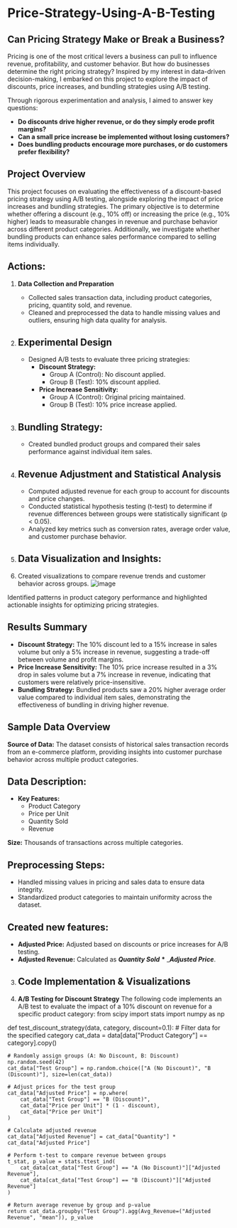 # Price-Strategy-Using-A-B-Testing
## __Can Pricing Strategy Make or Break a Business?__

Pricing is one of the most critical levers a business can pull to influence revenue, profitability, and customer behavior. But how do businesses determine the right pricing strategy? Inspired by my interest in data-driven decision-making, I embarked on this project to explore the impact of discounts, price increases, and bundling strategies using A/B testing.

Through rigorous experimentation and analysis, I aimed to answer key questions:

- __Do discounts drive higher revenue, or do they simply erode profit margins?__
- __Can a small price increase be implemented without losing customers?__
- __Does bundling products encourage more purchases, or do customers prefer flexibility?__

## __Project Overview__
This project focuses on evaluating the effectiveness of a discount-based pricing strategy using A/B testing, alongside exploring the impact of price increases and bundling strategies. The primary objective is to determine whether offering a discount (e.g., 10% off) or increasing the price (e.g., 10% higher) leads to measurable changes in revenue and purchase behavior across different product categories. Additionally, we investigate whether bundling products can enhance sales performance compared to selling items individually.

## __Actions:__ 
1. __Data Collection and Preparation__
   - Collected sales transaction data, including product categories, pricing, quantity sold, and revenue.
   - Cleaned and preprocessed the data to handle missing values and outliers, ensuring high data quality for analysis.
2. ## __Experimental Design__
   - Designed A/B tests to evaluate three pricing strategies:
      - __Discount Strategy:__
        - Group A (Control): No discount applied.
        - Group B (Test): 10% discount applied.
      - __Price Increase Sensitivity:__
         - Group A (Control): Original pricing maintained.
         - Group B (Test): 10% price increase applied.
3. ## __Bundling Strategy:__
   - Created bundled product groups and compared their sales performance against individual item sales.
4. ## __Revenue Adjustment and Statistical Analysis__
   - Computed adjusted revenue for each group to account for discounts and price changes.
   - Conducted statistical hypothesis testing (t-test) to determine if revenue differences between groups were statistically significant (p < 0.05).
   - Analyzed key metrics such as conversion rates, average order value, and customer purchase behavior.

5. ## __Data Visualization and Insights:__
6. Created visualizations to compare revenue trends and customer behavior across groups.
![image](https://github.com/user-attachments/assets/3527511a-6751-42d7-823f-cb0f1335b66d)

Identified patterns in product category performance and highlighted actionable insights for optimizing pricing strategies.

## __Results Summary__
- __Discount Strategy:__ The 10% discount led to a 15% increase in sales volume but only a 5% increase in revenue, suggesting a trade-off between volume and profit margins.
- __Price Increase Sensitivity:__ The 10% price increase resulted in a 3% drop in sales volume but a 7% increase in revenue, indicating that customers were relatively price-insensitive.
- __Bundling Strategy:__ Bundled products saw a 20% higher average order value compared to individual item sales, demonstrating the effectiveness of bundling in driving higher revenue.

## __Sample Data Overview__
__Source of Data:__
The dataset consists of historical sales transaction records from an e-commerce platform, providing insights into customer purchase behavior across multiple product categories.

## __Data Description:__
- __Key Features:__
  - Product Category
  - Price per Unit
  - Quantity Sold
  - Revenue

__Size:__ Thousands of transactions across multiple categories.

## __Preprocessing Steps:__
- Handled missing values in pricing and sales data to ensure data integrity.
- Standardized product categories to maintain uniformity across the dataset.

## __Created new features:__
- __Adjusted Price:__ Adjusted based on discounts or price increases for A/B testing.
- __Adjusted Revenue:__ Calculated as ___Quantity Sold___ __*__ ____Adjusted Price___.

3. ## __Code Implementation & Visualizations__
1. __A/B Testing for Discount Strategy__
The following code implements an A/B test to evaluate the impact of a 10% discount on revenue for a specific product category:
from scipy import stats
import numpy as np

def test_discount_strategy(data, category, discount=0.1):
    # Filter data for the specified category
    cat_data = data[data["Product Category"] == category].copy()
    
    # Randomly assign groups (A: No Discount, B: Discount)
    np.random.seed(42)
    cat_data["Test Group"] = np.random.choice(["A (No Discount)", "B (Discount)"], size=len(cat_data))
    
    # Adjust prices for the test group
    cat_data["Adjusted Price"] = np.where(
        cat_data["Test Group"] == "B (Discount)",
        cat_data["Price per Unit"] * (1 - discount),
        cat_data["Price per Unit"]
    )
    
    # Calculate adjusted revenue
    cat_data["Adjusted Revenue"] = cat_data["Quantity"] * cat_data["Adjusted Price"]
    
    # Perform t-test to compare revenue between groups
    t_stat, p_value = stats.ttest_ind(
        cat_data[cat_data["Test Group"] == "A (No Discount)"]["Adjusted Revenue"],
        cat_data[cat_data["Test Group"] == "B (Discount)"]["Adjusted Revenue"]
    )
    
    # Return average revenue by group and p-value
    return cat_data.groupby("Test Group").agg(Avg_Revenue=("Adjusted Revenue", "mean")), p_value
